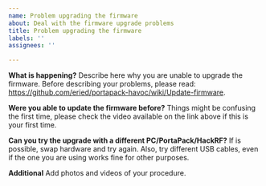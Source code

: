 ```yaml
---
name: Problem upgrading the firmware
about: Deal with the firmware upgrade problems
title: Problem upgrading the firmware
labels: ''
assignees: ''

---
```


**What is happening?**
Describe here why you are unable to upgrade the firmware. Before describing your problems, please read: https://github.com/eried/portapack-havoc/wiki/Update-firmware.

**Were you able to update the firmware before?**
Things might be confusing the first time, please check the video available on the link above if this is your first time.

**Can you try the upgrade with a different PC/PortaPack/HackRF?**
If is possible, swap hardware and try again. Also, try different USB cables, even if the one you are using works fine for other purposes.

**Additional**
Add photos and videos of your procedure.
